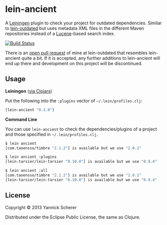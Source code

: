 # lein-ancient

A [Leiningen](https://github.com/technomancy/leiningen) plugin to check your project for outdated
dependencies. Similar to [lein-outdated](https://github.com/ato/lein-outdated) but uses metadata
XML files in the different Maven repositories instead of a [Lucene](http://lucene.apache.org/core/)-based
search index.

[![Build Status](https://travis-ci.org/xsc/lein-ancient.png)](https://travis-ci.org/xsc/lein-ancient)

There is an [open pull request](https://github.com/ato/lein-outdated/pull/16) of mine at lein-outdated that 
resembles lein-ancient quite a bit. If it is accepted, any further additions to lein-ancient will end up
there and development on this project will be discontinued.

## Usage

__Leiningen__ ([via Clojars](http://clojars.org/xsc/lein-ancient))

Put the following into the `:plugins` vector of `~/.lein/profiles.clj`:

```clojure
[lein-ancient "0.1.0"]
```

__Command Line__

You can use `lein-ancient` to check the dependencies/plugins of a project and those specified
in `~/.lein/profiles.clj`.

```bash
$ lein ancient
[com.taoensso/timbre "2.1.2"] is available but we use "2.0.1"

$ lein ancient :plugins
[lein-tarsier/lein-tarsier "0.10.0"] is available but we use "0.9.4"

$ lein ancient :all
[com.taoensso/timbre "2.1.2"] is available but we use "2.0.1"
[lein-tarsier/lein-tarsier "0.10.0"] is available but we use "0.9.4"
```

## License

Copyright &copy; 2013 Yannick Scherer

Distributed under the Eclipse Public License, the same as Clojure.
